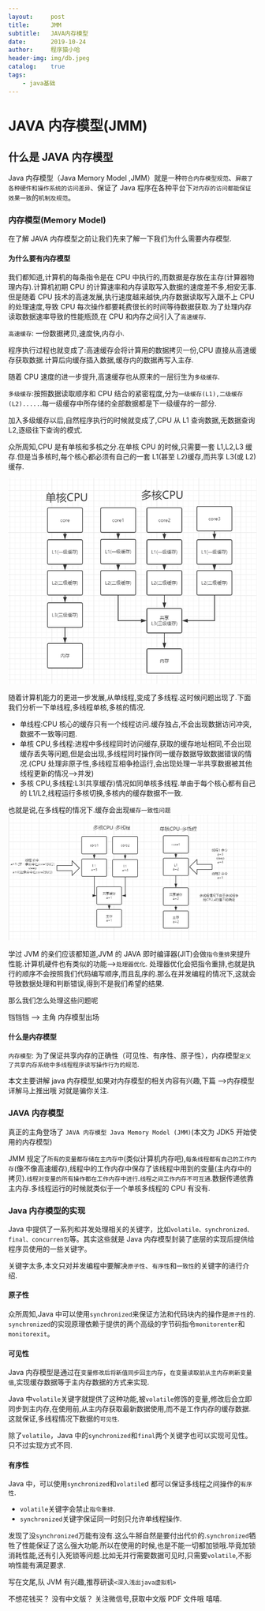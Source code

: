 ```yaml
---
layout:     post
title:      JMM
subtitle:   JAVA内存模型
date:       2019-10-24
author:     程序猿小哈
header-img: img/db.jpeg
catalog: 	true
tags:
    - java基础
---
```


# JAVA 内存模型(JMM)

## 什么是 JAVA 内存模型

Java 内存模型（Java Memory Model ,JMM）就是一种`符合内存模型规范`、`屏蔽了各种硬件和操作系统的访问差异`、保证了 Java 程序在各种平台下`对内存的访问都能保证效果一致`的`机制及规范`。

### 内存模型(Memory Model)

在了解 JAVA 内存模型之前让我们先来了解一下我们为什么需要内存模型.

#### 为什么要有内存模型

我们都知道,计算机的每条指令是在 CPU 中执行的,而数据是存放在主存(计算器物理内存).计算机初期 CPU 的计算速率和内存读取写入数据的速度差不多,相安无事.但是随着 CPU 技术的高速发展,执行速度越来越快,内存数据读取写入跟不上 CPU 的处理速度,导致 CPU 每次操作都要耗费很长的时间等待数据获取.为了处理内存读取数据速率导致的性能瓶颈,在 CPU 和内存之间引入了`高速缓存`.

`高速缓存`: 一份数据拷贝,速度快,内存小.

程序执行过程也就变成了:高速缓存会将计算用的数据拷贝一份,CPU 直接从高速缓存获取数据.计算后向缓存插入数据,缓存内的数据再写入主存.

随着 CPU 速度的进一步提升,高速缓存也从原来的一层衍生为`多级缓存`.

`多级缓存`:按照数据读取顺序和 CPU 结合的紧密程度,分为`一级缓存(L1),二级缓存(L2).....`.每一级缓存中所存储的全部数据都是下一级缓存的一部分.

加入多级缓存以后,自然程序执行的时候就变成了,CPU 从 L1 查询数据,无数据查询 L2,逐级往下查询的模式.

众所周知,CPU 是有单核和多核之分.在单核 CPU 的时候,只需要一套 L1,L2,L3 缓存.但是当多核时,每个核心都必须有自己的一套 L1(甚至 L2)缓存,而共享 L3(或 L2)缓存.

![CPU高速缓存](/postImg/2.png)

随着计算机能力的更进一步发展,从单线程,变成了多线程.这时候问题出现了.下面我们分析一下单线程,多线程单核,多核的情况.

- 单线程:CPU 核心的缓存只有一个线程访问.缓存独占,不会出现数据访问冲突,数据不一致等问题.
- 单核 CPU,多线程:进程中多线程同时访问缓存,获取的缓存地址相同,不会出现缓存丢失等问题,但是会出现,多线程同时操作同一缓存数据导致数据错误的情况.(CPU 处理非原子性,多线程互相争抢运行,会出现处理一半共享数据被其他线程更新的情况-->并发)
- 多核 CPU,多线程:L3(共享缓存)情况如同单核多线程.单由于每个核心都有自己的 L1/L2,线程运行多核切换,多核内的缓存数据不一致.

也就是说,在多线程的情况下.缓存会出现`缓存一致性问题`
![CPU高速缓存](/postImg/1.png)

学过 JVM 的亲们应该都知道,JVM 的 JAVA 即时编译器(JIT)会做`指令重排`来提升性能.计算机硬件也有类似的功能-->`处理器优化`.
处理器优化会把指令重排,也就是执行的顺序不会按照我们代码编写顺序,而且乱序的.那么在并发编程的情况下,这就会导致数据处理和判断错误,得到不是我们希望的结果.

那么我们怎么处理这些问题呢

铛铛铛 --> 主角 内存模型出场

#### 什么是内存模型

`内存模型`: 为了保证共享内存的正确性（可见性、有序性、原子性），内存模型`定义了共享内存系统中多线程程序读写操作行为的规范`.

本文主要讲解 java 内存模型,如果对内存模型的相关内容有兴趣,下篇 -->内存模型详解马上推出哦 对就是骗你关注.

### JAVA 内存模型

真正的主角登场了 `JAVA 内存模型 Java Memory Model (JMM)`(本文为 JDK5 开始使用的内存模型)

JMM 规定了`所有的变量都存储在主内存中`(类似计算机内存吧),`每条线程都有自己的工作内存`(像不像高速缓存),线程中的工作内存中保存了该线程中用到的变量(主内存中的拷贝).`线程对变量的所有操作都在工作内存中进行`.`线程之间工作内存不可互通`.数据传递依靠主内存.多线程运行的时候就类似于一个单核多线程的 CPU 有没有.

### Java 内存模型的实现

Java 中提供了一系列和并发处理相关的关键字，比如`volatile、synchronized、final、concurren包`等。其实这些就是 Java 内存模型封装了底层的实现后提供给程序员使用的一些关键字。

关键字太多,本文只对并发编程中要解决`原子性`、`有序性`和`一致性`的关键字的进行介绍.

#### 原子性

众所周知,Java 中可以使用`synchronized`来保证方法和代码块内的操作是`原子性`的.
`synchronized`的实现原理依赖于提供的两个高级的字节码指令`monitorenter`和`monitorexit`。

#### 可见性

Java 内存模型是通过在`变量修改后将新值同步回主内存`，`在变量读取前从主内存刷新变量值`,实现缓存数据等于主内存数据的方式来实现.

Java 中`volatile`关键字就提供了这种功能,被`volatile`修饰的变量,修改后会立即同步到主内存,在使用前,从主内存获取最新数据使用,而不是工作内存的缓存数据.这就保证,多线程情况下数据的`可见性`.

除了`volatile`，Java 中的`synchronized`和`final`两个关键字也可以实现可见性。只不过实现方式不同.

#### 有序性

Java 中，可以使用`synchronized`和`volatile`d 都可以保证多线程之间操作的`有序性`.

- `volatile`关键字会禁止`指令重排`.
- `synchronized`关键字保证同一时刻只允许单线程操作.

发现了没`synchronized`万能有没有.这么牛掰自然是要付出代价的.`synchronized`牺牲了性能保证了这么强大功能.所以在使用的时候,也是不能一切都加锁哦.毕竟加锁消耗性能,还有引入死锁等问题.比如无并行需要数据可见时,只需要`volatile`,不影响性能有满足要求.

写在文尾,队 JVM 有兴趣,推荐研读`<深入浅出java虚拟机>`

不想花钱买？ 没有中文版？ 关注微信号,获取中文版 PDF 文件哦 嘻嘻.



